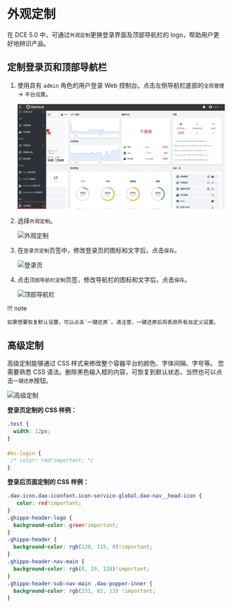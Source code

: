 # 外观定制

在 DCE 5.0 中，可通过`外观定制`更换登录界面及顶部导航栏的 logo，帮助用户更好地辨识产品。

## 定制登录页和顶部导航栏

1. 使用具有 `admin` 角色的用户登录 Web 控制台。点击左侧导航栏底部的`全局管理` -> `平台设置`。

    ![全局管理](../../images/ws01.png)

2. 选择`外观定制`。

    ![外观定制](https://docs.daocloud.io/daocloud-docs-images/docs/ghippo/images/visual04.png)

3. 在`登录页定制`页签中，修改登录页的图标和文字后，点击`保存`。

    ![登录页](https://docs.daocloud.io/daocloud-docs-images/docs/ghippo/images/visual02.png)

4. 点击`顶部导航栏定制`页签，修改导航栏的图标和文字后，点击`保存`。

    ![顶部导航栏](https://docs.daocloud.io/daocloud-docs-images/docs/ghippo/images/visual06.png)

!!! note

    如果想要恢复默认设置，可以点击`一键还原`。请注意，一键还原后将丢弃所有自定义设置。

## 高级定制

高级定制能够通过 CSS 样式来修改整个容器平台的颜色、字体间隔、字号等。
您需要熟悉 CSS 语法。删除黑色输入框的内容，可恢复到默认状态，当然也可以点击`一键还原`按钮。

![高级定制](https://docs.daocloud.io/daocloud-docs-images/docs/ghippo/images/advanced-custom.png)

**登录页定制的 CSS 样例：**

```css
.test {
  width: 12px;
}

#kc-login {
 /* color: red!important; */
}
```

**登录后页面定制的 CSS 样例：**

```css
.dao-icon.dao-iconfont.icon-service-global.dao-nav__head-icon {
   color: red!important;
}
.ghippo-header-logo {
  background-color: green!important;
}
.ghippo-header {
  background-color: rgb(128, 115, 0)!important;
}
.ghippo-header-nav-main {
  background-color: rgb(0, 19, 128)!important;
}
.ghippo-header-sub-nav-main .dao-popper-inner {
  background-color: rgb(231, 82, 13) !important;
}
```
